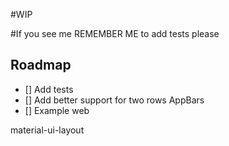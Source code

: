 #WIP

#If you see me REMEMBER ME to add tests please

## Roadmap
- [] Add tests
- [] Add better support for two rows AppBars
- [] Example web


material-ui-layout
